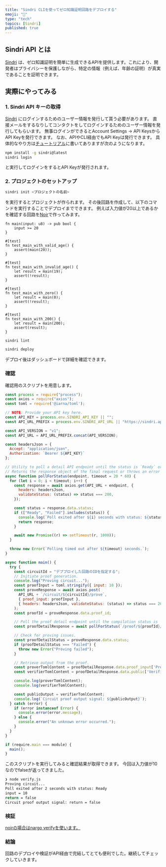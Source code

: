 ```yaml
---
title: "Sindri CLIを使ってゼロ知識証明回路をデプロイする"
emoji: "🙆"
type: "tech"
topics: [Sindri]
published: true
---
```


## Sindri API とは

[Sindri](https://sindri.app/) は、ゼロ知識証明を簡単に生成できるAPIを提供します。これにより、開発者はプライバシーを保護しながら、特定の情報（例えば、年齢の証明）が真実であることを証明できます。

## 実際にやってみる

### 1. Sindri API キーの取得

[Sindri](https://sindri.app/) にログインするためのユーザー情報を発行して貰う必要があります。
直接メールをするなりしてコンタクトをしてログインするためのユーザー情報を発行してもらいます。
無事ログインができるとAccount Settings -> API KeysからAPI Keyを発行できます。
なお、APIやCLI経由でもAPI Keyは発行できます。
具体的なやり方は[チュートリアル](https://sindri.app/docs/getting-started/cli/)に書いてありますが次のようになります。

```bash
npm install -g sindri@latest
sindri login
```

と実行してログインをするとAPI Keyが発行されます。

### 2. プロジェクトのセットアップ

```bash
sindri init <プロジェクトの名前>
```

を実行するとプロジェクトが作られます。
その後回路を作成して、以下のコマンドを実行することでデプロイまでできます。
例えば入力値が20以上であるかを確認する回路を[Noir](https://noir-lang.org/)で作ってみます。

```noir
fn main(input: u8) -> pub bool {
    input >= 20
}

#[test]
fn test_main_with_valid_age() {
    assert(main(20));
}

#[test]
fn test_main_with_invalid_age() {
    let result = main(19);
    assert(!result);
}

#[test]
fn test_main_with_zero() {
    let result = main(0);
    assert(!result);
}

#[test]
fn test_main_with_200() {
    let result = main(200);
    assert(result);
}

```

```bash
sindri lint
```

```bash
sindri deploy
```

デプロイ後はダッシュボードで詳細を確認できます。

### 確認

確認用のスクリプトを用意します。

```verify.js
const process = require("process");
const axios = require("axios");
const toml = require('@iarna/toml');

// NOTE: Provide your API key here.
const API_KEY = process.env.SINDRI_API_KEY || "";
const API_URL_PREFIX = process.env.SINDRI_API_URL || "https://sindri.app/api/";

const API_VERSION = "v1";
const API_URL = API_URL_PREFIX.concat(API_VERSION);

const headersJson = {
  Accept: "application/json",
  Authorization: `Bearer ${API_KEY}`
};

// Utility to poll a detail API endpoint until the status is `Ready` or `Failed`.
// Returns the response object of the final request or throws an error if the timeout is reached.
async function pollForStatus(endpoint, timeout = 20 * 60) {
  for (let i = 0; i < timeout; i++) {
    const response = await axios.get(API_URL + endpoint, {
      headers: headersJson,
      validateStatus: (status) => status === 200,
    });

    const status = response.data.status;
    if (["Ready", "Failed"].includes(status)) {
      console.log(`Poll exited after ${i} seconds with status: ${status}`);
      return response;
    }

    await new Promise((r) => setTimeout(r, 1000));
  }

  throw new Error(`Polling timed out after ${timeout} seconds.`);
}

async function main() {
  try {
    const circuitId = "デププロイした回路のIDを指定する";
    // Initiate proof generation.
    console.log("Proving circuit...");
    const proofInput = toml.stringify({ input: 10 });
    const proveResponse = await axios.post(
      API_URL + `/circuit/${circuitId}/prove`,
      { proof_input: proofInput },
      { headers: headersJson, validateStatus: (status) => status === 201 },
    );
    const proofId = proveResponse.data.proof_id;

    // Poll the proof detail endpoint until the compilation status is `Ready` or `Failed`.
    const proofDetailResponse = await pollForStatus(`/proof/${proofId}/detail`);

    // Check for proving issues.
    const proofDetailStatus = proveResponse.data.status;
    if (proofDetailStatus === "Failed") {
      throw new Error("Proving failed");
    }

    // Retrieve output from the proof.
    const proverTomlContent = proofDetailResponse.data.proof_input['Prover.toml'];
    const verifierTomlContent = proofDetailResponse.data.public['Verifier.toml'];

    console.log(proverTomlContent);
    console.log(verifierTomlContent);

    const publicOutput = verifierTomlContent;
    console.log(`Circuit proof output signal: ${publicOutput}`);
  } catch (error) {
    if (error instanceof Error) {
      console.error(error.message);
    } else {
      console.error("An unknown error occurred.");
    }
  }
}

if (require.main === module) {
  main();
}
```

このスクリプトを実行してみると確認結果が取得できます。
今回は入力値が10なのでfalseが返ってきました。

```bash
❯ node verify.js
Proving circuit...
Poll exited after 2 seconds with status: Ready
input = 10
return = false
Circuit proof output signal: return = false
```

### 検証

[noirの場合はnargo verifyを使います。](https://sindri.app/docs/how-to-guides/frameworks/noir/#verify)

### 結論

回路のデプロイや検証がAPI経由で完結してとても便利でした。継続してチェックしていきます。
